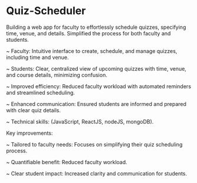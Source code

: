 # Quiz-Scheduler
Building a web app for faculty to effortlessly schedule quizzes, specifying time, venue, and details. Simplified the process for both faculty and students.

   ~ Faculty: Intuitive interface to create, schedule, and manage quizzes, including time and venue.
   
   ~ Students: Clear, centralized view of upcoming quizzes with time, venue, and course details, minimizing confusion.
   
   ~ Improved efficiency: Reduced faculty workload with automated reminders and streamlined scheduling.
   
   ~ Enhanced communication: Ensured students are informed and prepared with clear quiz details.
   
   ~ Technical skills: (JavaScript, ReactJS, nodeJS, mongoDB).

Key improvements:

   ~ Tailored to faculty needs: Focuses on simplifying their quiz scheduling process.
   
   ~ Quantifiable benefit: Reduced faculty workload.
   
   ~ Clear student impact: Increased clarity and communication for students.
